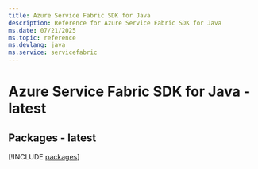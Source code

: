 ```yaml
---
title: Azure Service Fabric SDK for Java
description: Reference for Azure Service Fabric SDK for Java
ms.date: 07/21/2025
ms.topic: reference
ms.devlang: java
ms.service: servicefabric
---
```

# Azure Service Fabric SDK for Java - latest
## Packages - latest
[!INCLUDE [packages](service-fabric-index.md)]
